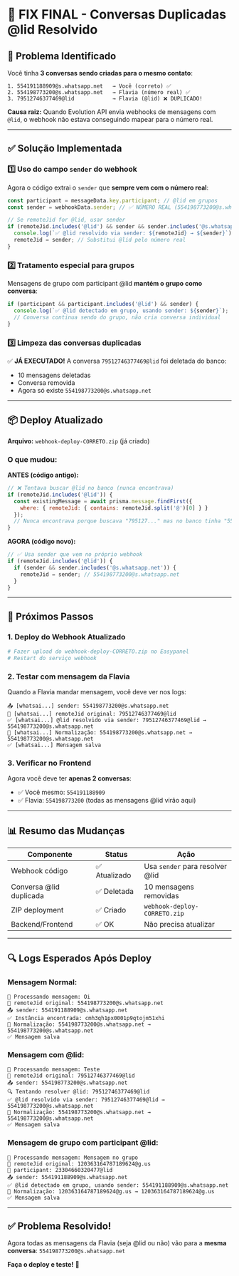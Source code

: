 # 🔧 FIX FINAL - Conversas Duplicadas @lid Resolvido

## 🔴 Problema Identificado

Você tinha **3 conversas sendo criadas para o mesmo contato**:

```
1. 554191188909@s.whatsapp.net   → Você (correto) ✅
2. 554198773200@s.whatsapp.net   → Flavia (número real) ✅  
3. 79512746377469@lid            → Flavia (@lid) ❌ DUPLICADO!
```

**Causa raiz:** Quando Evolution API envia webhooks de mensagens com `@lid`, o webhook não estava conseguindo mapear para o número real.

---

## ✅ Solução Implementada

### 1️⃣ **Uso do campo `sender` do webhook**

Agora o código extrai o `sender` que **sempre vem com o número real**:

```javascript
const participant = messageData.key.participant; // @lid em grupos
const sender = webhookData.sender; // ✅ NÚMERO REAL (554198773200@s.whatsapp.net)

// Se remoteJid for @lid, usar sender
if (remoteJid.includes('@lid') && sender && sender.includes('@s.whatsapp.net')) {
  console.log(`✅ @lid resolvido via sender: ${remoteJid} → ${sender}`);
  remoteJid = sender; // Substitui @lid pelo número real
}
```

### 2️⃣ **Tratamento especial para grupos**

Mensagens de grupo com participant @lid **mantém o grupo como conversa**:

```javascript
if (participant && participant.includes('@lid') && sender) {
  console.log(`✅ @lid detectado em grupo, usando sender: ${sender}`);
  // Conversa continua sendo do grupo, não cria conversa individual
}
```

### 3️⃣ **Limpeza das conversas duplicadas**

✅ **JÁ EXECUTADO!** A conversa `79512746377469@lid` foi deletada do banco:
- 10 mensagens deletadas
- Conversa removida
- Agora só existe `554198773200@s.whatsapp.net`

---

## 📦 Deploy Atualizado

**Arquivo:** `webhook-deploy-CORRETO.zip` (já criado)

### O que mudou:

**ANTES (código antigo):**
```javascript
// ❌ Tentava buscar @lid no banco (nunca encontrava)
if (remoteJid.includes('@lid')) {
  const existingMessage = await prisma.message.findFirst({
    where: { remoteJid: { contains: remoteJid.split('@')[0] } }
  });
  // Nunca encontrava porque buscava "795127..." mas no banco tinha "554198773200"
}
```

**AGORA (código novo):**
```javascript
// ✅ Usa sender que vem no próprio webhook
if (remoteJid.includes('@lid')) {
  if (sender && sender.includes('@s.whatsapp.net')) {
    remoteJid = sender; // 554198773200@s.whatsapp.net
  }
}
```

---

## 🚀 Próximos Passos

### 1. **Deploy do Webhook Atualizado**

```bash
# Fazer upload do webhook-deploy-CORRETO.zip no Easypanel
# Restart do serviço webhook
```

### 2. **Testar com mensagem da Flavia**

Quando a Flavia mandar mensagem, você deve ver nos logs:

```
📤 [whatsai...] sender: 554198773200@s.whatsapp.net
📱 [whatsai...] remoteJid original: 79512746377469@lid
✅ [whatsai...] @lid resolvido via sender: 79512746377469@lid → 554198773200@s.whatsapp.net
🔄 [whatsai...] Normalização: 554198773200@s.whatsapp.net → 554198773200@s.whatsapp.net
✅ [whatsai...] Mensagem salva
```

### 3. **Verificar no Frontend**

Agora você deve ter **apenas 2 conversas**:
- ✅ Você mesmo: `554191188909`
- ✅ Flavia: `554198773200` (todas as mensagens @lid virão aqui)

---

## 📊 Resumo das Mudanças

| Componente | Status | Ação |
|------------|--------|------|
| Webhook código | ✅ Atualizado | Usa `sender` para resolver @lid |
| Conversa @lid duplicada | ✅ Deletada | 10 mensagens removidas |
| ZIP deployment | ✅ Criado | `webhook-deploy-CORRETO.zip` |
| Backend/Frontend | ✅ OK | Não precisa atualizar |

---

## 🔍 Logs Esperados Após Deploy

### Mensagem Normal:
```
💬 Processando mensagem: Oi
📱 remoteJid original: 554198773200@s.whatsapp.net
📤 sender: 554191188909@s.whatsapp.net
✅ Instância encontrada: cmh3qh1px0001p9qtojm51xhi
🔄 Normalização: 554198773200@s.whatsapp.net → 554198773200@s.whatsapp.net
✅ Mensagem salva
```

### Mensagem com @lid:
```
💬 Processando mensagem: Teste
📱 remoteJid original: 79512746377469@lid
📤 sender: 554198773200@s.whatsapp.net
🔍 Tentando resolver @lid: 79512746377469@lid
✅ @lid resolvido via sender: 79512746377469@lid → 554198773200@s.whatsapp.net
🔄 Normalização: 554198773200@s.whatsapp.net → 554198773200@s.whatsapp.net
✅ Mensagem salva
```

### Mensagem de grupo com participant @lid:
```
💬 Processando mensagem: Mensagem no grupo
📱 remoteJid original: 120363164787189624@g.us
👤 participant: 23304660320477@lid
📤 sender: 554191188909@s.whatsapp.net
✅ @lid detectado em grupo, usando sender: 554191188909@s.whatsapp.net
🔄 Normalização: 120363164787189624@g.us → 120363164787189624@g.us
✅ Mensagem salva
```

---

## ✅ Problema Resolvido!

Agora todas as mensagens da Flavia (seja @lid ou não) vão para a **mesma conversa**: `554198773200@s.whatsapp.net`

**Faça o deploy e teste!** 🚀
